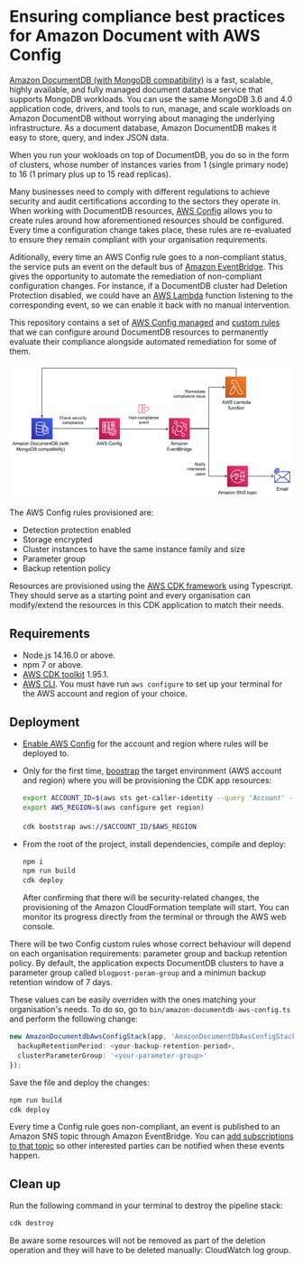 # Ensuring compliance best practices for Amazon Document with AWS Config

[Amazon DocumentDB (with MongoDB compatibility)](https://aws.amazon.com/documentdb/) is a fast, scalable, highly available, and fully managed document database service that supports MongoDB workloads. You can use the same MongoDB 3.6 and 4.0 application code, drivers, and tools to run, manage, and scale workloads on Amazon DocumentDB without worrying about managing the underlying infrastructure. As a document database, Amazon DocumentDB makes it easy to store, query, and index JSON data.

When you run your wokloads on top of DocumentDB, you do so in the form of clusters, whose number of instances varies from 1 (single primary node) to 16 (1 primary plus up to 15 read replicas).

Many businesses need to comply with different regulations to achieve security and audit certifications according to the sectors they operate in. When working with DocumentDB resources, [AWS Config](https://aws.amazon.com/config/) allows you to create rules around how aforementioned resources should be configured. Every time a configuration change takes place, these rules are re-evaluated to ensure they remain compliant with your organisation requirements.

Aditionally, every time an AWS Config rule goes to a non-compliant status, the service puts an event on the default bus of [Amazon EventBridge](https://aws.amazon.com/eventbridge/). This gives the opportunity to automate the remediation of non-compliant configuration changes. For instance, if a DocumentDB cluster had Deletion Protection disabled, we could have an [AWS Lambda](https://aws.amazon.com/lambda/) function listening to the corresponding event, so we can enable it back with no manual intervention.

This repository contains a set of [AWS Config managed](https://docs.aws.amazon.com/config/latest/developerguide/evaluate-config_use-managed-rules.html) and [custom rules](https://docs.aws.amazon.com/config/latest/developerguide/evaluate-config_develop-rules.html) that we can configure around DocumentDB resources to permanently evaluate their compliance alongside automated remediation for some of them.

![Architecture](architecture.png)

The AWS Config rules provisioned are:

- Detection protection enabled
- Storage encrypted
- Cluster instances to have the same instance family and size
- Parameter group
- Backup retention policy

Resources are provisioned using the [AWS CDK framework](https://docs.aws.amazon.com/cdk/latest/guide/home.html) using Typescript. They should serve as a starting point and every organisation can modify/extend the resources in this CDK application to match their needs.

## Requirements

- Node.js 14.16.0 or above.
- npm 7 or above.
- [AWS CDK toolkit](https://docs.aws.amazon.com/cdk/latest/guide/cli.html) 1.95.1.
- [AWS CLI](https://docs.aws.amazon.com/cli/latest/userguide/cli-chap-configure.html). You must have run `aws configure` to set up your terminal for the AWS account and region of your choice.

## Deployment

- [Enable AWS Config](https://docs.aws.amazon.com/config/latest/developerguide/gs-console.html) for the account and region where rules will be deployed to.
- Only for the first time, [boostrap](https://docs.aws.amazon.com/cdk/latest/guide/bootstrapping.html) the target environment (AWS account and region) where you will be provisioning the CDK app resources:
  
  ```bash
  export ACCOUNT_ID=$(aws sts get-caller-identity --query 'Account' --output text)
  export AWS_REGION=$(aws configure get region)

  cdk bootstrap aws://$ACCOUNT_ID/$AWS_REGION
  ```

- From the root of the project, install dependencies, compile and deploy:

  ```bash
  npm i
  npm run build
  cdk deploy
  ```

  After confirming that there will be security-related changes, the provisioning of the Amazon CloudFormation template will start. You can monitor its progress directly from the terminal or through the AWS web console.

There will be two Config custom rules whose correct behaviour will depend on each organisation requirements: parameter group and backup retention policy. By default, the application expects DocumentDB clusters to have a parameter group called `blogpost-param-group` and a minimun backup retention window of 7 days.

These values can be easily overriden with the ones matching your organisation's needs. To do so, go to `bin/amazon-documentdb-aws-config.ts` and perform the following change:

```typescript
new AmazonDocumentdbAwsConfigStack(app, 'AmazonDocumentDbAwsConfigStack', {
  backupRetentionPeriod: <your-backup-retention-period>,
  clusterParameterGroup: '<your-parameter-group>'
});
```

Save the file and deploy the changes:

```bash
npm run build
cdk deploy
```

Every time a Config rule goes non-compliant, an event is published to an Amazon SNS topic through Amazon EventBridge. You can [add subscriptions to that topic](https://docs.aws.amazon.com/sns/latest/dg/sns-create-subscribe-endpoint-to-topic.html) so other interested parties can be notified when these events happen.

## Clean up

Run the following command in your terminal to destroy the pipeline stack:

```bash
cdk destroy 
```

Be aware some resources will not be removed as part of the deletion operation and they will have to be deleted manually: CloudWatch log group.
